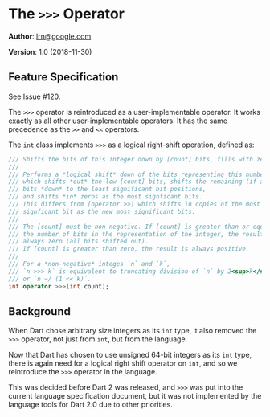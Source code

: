 # The `>>>` Operator

**Author**: [lrn@google.com](mailto:lrn@google.com)

**Version**: 1.0 (2018-11-30)

## Feature Specification

See Issue #120.

The `>>>` operator is reintroduced as a user-implementable operator.
It works exactly as all other user-implementable operators.
It has the same precedence as the `>>` and `<<` operators.

The `int` class implements `>>>` as a logical right-shift operation,
defined as:
```dart
/// Shifts the bits of this integer down by [count] bits, fills with zeros.
///
/// Performs a *logical shift* down of the bits representing this number,
/// which shifts *out* the low [count] bits, shifts the remaining (if any)
/// bits *down* to the least significant bit positions,
/// and shifts *in* zeros as the most signficant bits.
/// This differs from [operator >>] which shifts in copies of the most
/// signficant bit as the new most significant bits.
///
/// The [count] must be non-negative. If [count] is greater than or equal to
/// the number of bits in the representation of the integer, the result is
/// always zero (all bits shifted out).
/// If [count] is greater than zero, the result is always positive.
///
/// For a *non-negative* integes `n` and `k`,
/// `n >>> k` is equivalent to truncating division of `n` by 2<sup>k</sup>,
/// or `n ~/ (1 << k)`.
int operator >>>(int count);
```

## Background

When Dart chose arbitrary size integers as its `int` type, it also removed
the `>>>` operator, not just from `int`, but from the language.

Now that Dart has chosen to use unsigned 64-bit integers as its `int` type,
there is again need for a logical right shift operator on `int`,
and so we reintroduce the `>>>` operator in the language.

This was decided before Dart 2 was released, and `>>>` was put into the
current language specification document, but it was not implemented by
the language tools for Dart 2.0 due to other priorities.
